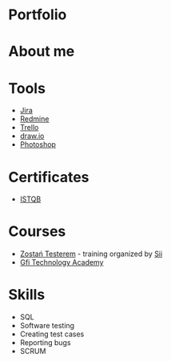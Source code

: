 # Portfolio
# About me
# Tools
* [Jira](https://www.atlassian.com/software/jira0)
* [Redmine](https://www.redmine.org/)
* [Trello](https://trello.com/) 
* [draw.io](https://app.diagrams.net/) 
* [Photoshop](https://www.adobe.com/pl/products/photoshop.html)
# Certificates
* [ISTQB](https://sjsi.org/ist-qb/certyfikaty)
# Courses
* [Zostań Testerem](https://sii.pl/szkolenia/zostan-testerem/) - training organized by [Sii](https://sii.pl/)
* [Gfi Technology Academy](https://gfieast.com/pl/kariera/akademia-gfi/)
# Skills
* SQL
* Software testing
* Creating test cases
* Reporting bugs
* SCRUM

